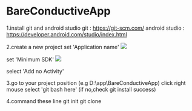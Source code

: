 # BareConductiveApp

1.install git and android studio
git : https://git-scm.com/
android studio : https://developer.android.com/studio/index.html

2.create a new project
set 'Application name'
<img src=http://i.imgur.com/UrgqqW1.png> </img>

set 'Minimum SDK'
<img src=http://i.imgur.com/Vh25p0L.png></img>

select 'Add no Activity'

3.go to your project position (e.g D:\app\BareConductiveApp)
click right mouse
select 'git bash here'  (if no,check git install success)

4.command these line
git init
git clone 



